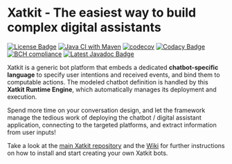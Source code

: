Xatkit - The easiest way to build complex digital assistants
======
[![License Badge](https://img.shields.io/badge/license-EPL%202.0-brightgreen.svg)](https://opensource.org/licenses/EPL-2.0)
[![Java CI with Maven](https://github.com/xatkit-bot-platform/xatkit-runtime/actions/workflows/maven.yml/badge.svg)](https://github.com/xatkit-bot-platform/xatkit-runtime/actions/workflows/maven.yml)
[![codecov](https://codecov.io/gh/xatkit-bot-platform/xatkit-runtime/branch/master/graph/badge.svg)](https://codecov.io/gh/xatkit-bot-platform/xatkit-runtime)
[![Codacy Badge](https://app.codacy.com/project/badge/Grade/4f27e0c3177e4417bf99dfac10f3d56b)](https://www.codacy.com/gh/xatkit-bot-platform/xatkit-runtime/dashboard?utm_source=github.com&amp;utm_medium=referral&amp;utm_content=xatkit-bot-platform/xatkit-runtime&amp;utm_campaign=Badge_Grade)[![BCH compliance](https://bettercodehub.com/edge/badge/xatkit-bot-platform/xatkit-runtime?branch=master)](https://bettercodehub.com/)
[![Latest Javadoc Badge](https://img.shields.io/badge/javadoc-latest-brightgreen.svg)](https://xatkit-bot-platform.github.io/xatkit-runtime-docs/releases/snapshot/doc/)

Xatkit is a generic bot platform that embeds a dedicated **chatbot-specific language** to specify user intentions and received events, and bind them to computable actions. The modeled chatbot definition is handled by this **Xatkit Runtime Engine**, which automatically manages its deployment and execution.

Spend more time on your conversation design, and let the framework manage the tedious work of deploying the chatbot / digital assistant application, connecting to the targeted platforms, and extract information from user inputs!

Take a look at the [main Xatkit repository](https://github.com/xatkit-bot-platform/xatkit) and the [Wiki](https://github.com/xatkit-bot-platform/xatkit/wiki) for further instructions on how to install and start creating your own Xatkit bots. 
